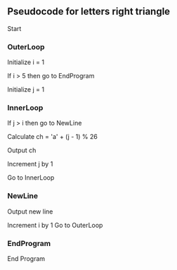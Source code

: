 ## Pseudocode for letters right triangle

Start

### OuterLoop
Initialize i = 1

If i > 5 then go to EndProgram

Initialize j = 1

### InnerLoop
If j > i then go to NewLine

Calculate ch = 'a' + (j - 1) % 26

Output ch

Increment j by 1

Go to InnerLoop

### NewLine
Output new line

Increment i by 1
Go to OuterLoop

### EndProgram
End Program
